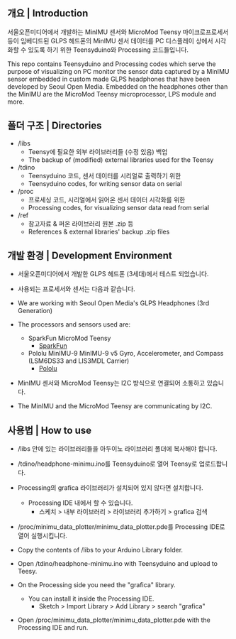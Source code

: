 ## 개요 | Introduction
서울오픈미디어에서 개발하는 MinIMU 센서와 MicroMod Teensy 마이크로프로세서 등이 임베디드된 GLPS 헤드폰의 MinIMU 센서 데이터를 PC 디스플레이 상에서 시각화할 수 있도록 하기 위한 Teensyduino와 Processing 코드들입니다.

This repo contains Teensyduino and Processing codes which serve the purpose of visualizing on PC monitor the sensor data captured by a MinIMU sensor embedded in custom made GLPS headphones that have been developed by Seoul Open Media. Embedded on the headphones other than the MinIMU are the MicroMod Teensy microprocessor, LPS module and more.

## 폴더 구조 | Directories
- /libs
  - Teensy에 필요한 외부 라이브러리들 (수정 있음) 백업
  - The backup of (modified) external libraries used for the Teensy
- /tdino
  - Teensyduino 코드, 센서 데이터를 시리얼로 출력하기 위한
  - Teensyduino codes, for writing sensor data on serial
- /proc
  - 프로세싱 코드, 시리얼에서 읽어온 센서 데이터 시각화를 위한
  - Processing codes, for visualizing sensor data read from serial
- /ref
  - 참고자료 & 퍼온 라이브러리 원본 .zip 등
  - References & external libraries' backup .zip files

## 개발 환경 | Development Environment

- 서울오픈미디어에서 개발한 GLPS 헤드폰 (3세대)에서 테스트 되었습니다.
- 사용되는 프로세서와 센서는 다음과 같습니다.

- We are working with Seoul Open Media's GLPS Headphones (3rd Generation)
- The processors and sensors used are:

  - SparkFun MicroMod Teensy 
    - [SparkFun](https://www.sparkfun.com/products/16402)
  - Pololu MinIMU-9 MinIMU-9 v5 Gyro, Accelerometer, and Compass (LSM6DS33 and LIS3MDL Carrier)
    - [Pololu](https://www.pololu.com/product/2738)

- MinIMU 센서와 MicroMod Teensy는 I2C 방식으로 연결되어 소통하고 있습니다.
- The MinIMU and the MicroMod Teensy are communicating by I2C.

## 사용법 | How to use

- /libs 안에 있는 라이브러리들을 아두이노 라이브러리 폴더에 복사해야 합니다.
- /tdino/headphone-minimu.ino를 Teensyduino로 열어 Teensy로 업로드합니다.
- Processing의 grafica 라이브러리가 설치되어 있지 않다면 설치합니다. 
  - Processing IDE 내에서 할 수 있습니다.
    - 스케치 > 내부 라이브러리 > 라이브러리 추가하기 > grafica 검색
- /proc/minimu_data_plotter/minimu_data_plotter.pde를 Processing IDE로 열어 실행시킵니다.

- Copy the contents of /libs to your Arduino Library folder.
- Open /tdino/headphone-minimu.ino with Teensyduino and upload to Teesy.
- On the Processing side you need the "grafica" library.
  - You can install it inside the Processing IDE.
    - Sketch > Import Library > Add Library > search "grafica"
- Open /proc/minimu_data_plotter/minimu_data_plotter.pde with the Processing IDE and run.